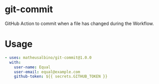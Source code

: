 # git-commit

GitHub Action to commit when a file has changed during the Workflow.

# Usage

```yml
- uses: matheusalbino/git-commit@1.0.0
  with:
    user-name: Equal
    user-email: equal@example.com
    github-token: ${{ secrets.GITHUB_TOKEN }}
```
